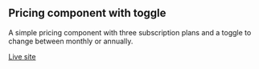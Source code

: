 ## Pricing component with toggle
A simple pricing component with three subscription plans and a toggle to change between monthly or annually.

[Live site](https://nzaqr.github.io/pricing-component/)

